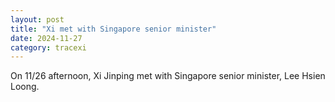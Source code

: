 ```yaml
---
layout: post
title: "Xi met with Singapore senior minister"
date: 2024-11-27
category: tracexi
---
```


On 11/26 afternoon, Xi Jinping met with Singapore senior minister, Lee Hsien Loong.